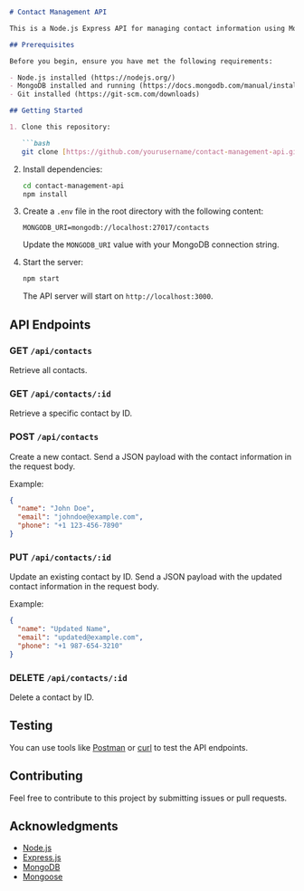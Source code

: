 ```markdown
# Contact Management API

This is a Node.js Express API for managing contact information using MongoDB and Mongoose.

## Prerequisites

Before you begin, ensure you have met the following requirements:

- Node.js installed (https://nodejs.org/)
- MongoDB installed and running (https://docs.mongodb.com/manual/installation/)
- Git installed (https://git-scm.com/downloads)

## Getting Started

1. Clone this repository:

   ```bash
   git clone [https://github.com/yourusername/contact-management-api.git](https://github.com/ncrptd/contact_management-backend)
   ```

2. Install dependencies:

   ```bash
   cd contact-management-api
   npm install
   ```

3. Create a `.env` file in the root directory with the following content:

   ```plaintext
   MONGODB_URI=mongodb://localhost:27017/contacts
   ```

   Update the `MONGODB_URI` value with your MongoDB connection string.

4. Start the server:

   ```bash
   npm start
   ```

   The API server will start on `http://localhost:3000`.

## API Endpoints

### GET `/api/contacts`

Retrieve all contacts.

### GET `/api/contacts/:id`

Retrieve a specific contact by ID.

### POST `/api/contacts`

Create a new contact. Send a JSON payload with the contact information in the request body.

Example:

```json
{
  "name": "John Doe",
  "email": "johndoe@example.com",
  "phone": "+1 123-456-7890"
}
```

### PUT `/api/contacts/:id`

Update an existing contact by ID. Send a JSON payload with the updated contact information in the request body.

Example:

```json
{
  "name": "Updated Name",
  "email": "updated@example.com",
  "phone": "+1 987-654-3210"
}
```

### DELETE `/api/contacts/:id`

Delete a contact by ID.

## Testing

You can use tools like [Postman](https://www.postman.com/) or [curl](https://curl.se/) to test the API endpoints.

## Contributing

Feel free to contribute to this project by submitting issues or pull requests.


## Acknowledgments

- [Node.js](https://nodejs.org/)
- [Express.js](https://expressjs.com/)
- [MongoDB](https://www.mongodb.com/)
- [Mongoose](https://mongoosejs.com/)
```
